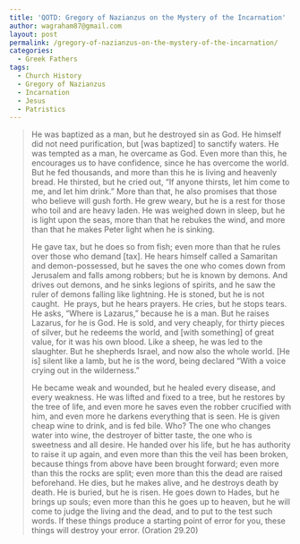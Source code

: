 ```yaml
---
title: 'QOTD: Gregory of Nazianzus on the Mystery of the Incarnation'
author: wagraham87@gmail.com
layout: post
permalink: /gregory-of-nazianzus-on-the-mystery-of-the-incarnation/
categories:
  - Greek Fathers
tags:
  - Church History
  - Gregory of Nazianzus
  - Incarnation
  - Jesus
  - Patristics
---
```

> He was baptized as a man, but he destroyed sin as God. He himself did not need purification, but [was baptized] to sanctify waters. He was tempted as a man, he overcame as God. Even more than this, he encourages us to have confidence, since he has overcome the world. But he fed thousands, and more than this he is living and heavenly bread. He thirsted, but he cried out, “If anyone thirsts, let him come to me, and let him drink.” More than that, he also promises that those who believe will gush forth. He grew weary, but he is a rest for those who toil and are heavy laden. He was weighed down in sleep, but he is light upon the seas, more than that he rebukes the wind, and more than that he makes Peter light when he is sinking.
> 
> He gave tax, but he does so from fish; even more than that he rules over those who demand [tax]. He hears himself called a Samaritan and demon-possessed, but he saves the one who comes down from Jerusalem and falls among robbers; but he is known by demons. And drives out demons, and he sinks legions of spirits, and he saw the ruler of demons falling like lightning. He is stoned, but he is not caught.  He prays, but he hears prayers. He cries, but he stops tears. He asks, “Where is Lazarus,” because he is a man. But he raises Lazarus, for he is God. He is sold, and very cheaply, for thirty pieces of silver, but he redeems the world, and [with something] of great value, for it was his own blood. Like a sheep, he was led to the slaughter. But he shepherds Israel, and now also the whole world. [He is] silent like a lamb, but he is the word, being declared “With a voice crying out in the wilderness.”
> 
> He became weak and wounded, but he healed every disease, and every weakness. He was lifted and fixed to a tree, but he restores by the tree of life, and even more he saves even the robber crucified with him, and even more he darkens everything that is seen. He is given cheap wine to drink, and is fed bile. Who? The one who changes water into wine, the destroyer of bitter taste, the one who is sweetness and all desire. He handed over his life, but he has authority to raise it up again, and even more than this the veil has been broken, because things from above have been brought forward; even more than this the rocks are split; even more than this the dead are raised beforehand. He dies, but he makes alive, and he destroys death by death. He is buried, but he is risen. He goes down to Hades, but he brings up souls; even more than this he goes up to heaven, but he will come to judge the living and the dead, and to put to the test such words. If these things produce a starting point of error for you, these things will destroy your error. (Oration 29.20)